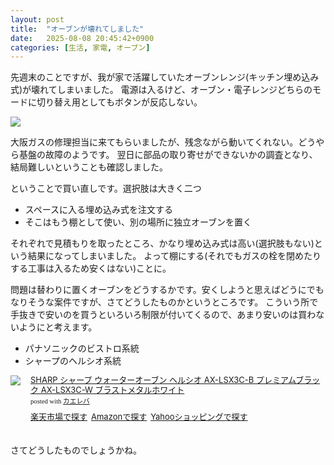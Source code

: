 ```yaml
---
layout: post
title:  "オーブンが壊れてしました"
date:   2025-08-08 20:45:42+0900
categories: [生活, 家電, オーブン]
---
```

先週末のことですが、我が家で活躍していたオーブンレンジ(キッチン埋め込み式)が壊れてしまいました。
電源は入るけど、オーブン・電子レンジどちらのモードに切り替え用としてもボタンが反応しない。

![](/images/2025-08-09-oven.png)

<!--more-->

大阪ガスの修理担当に来てもらいましたが、残念ながら動いてくれない。どうやら基盤の故障のようです。
翌日に部品の取り寄せができないかの調査となり、結局難しいということも確認しました。

ということで買い直しです。選択肢は大きく二つ

- スペースに入る埋め込み式を注文する
- そこはもう棚として使い、別の場所に独立オーブンを置く

それぞれで見積もりを取ったところ、かなり埋め込み式は高い(選択肢もない)という結果になってしまいました。
よって棚にする(それでもガスの栓を閉めたりする工事は入るため安くはない)ことに。

問題は替わりに置くオーブンをどうするかです。安くしようと思えばどうにでもなりそうな案件ですが、さてどうしたものかというところです。
こういう所で手抜きで安いのを買うといろいろ制限が付いてくるので、あまり安いのは買わないようにと考えます。

- パナソニックのビストロ系統
- シャープのヘルシオ系統

<div class="kaerebalink-box" style="text-align:left;padding-bottom:20px;font-size:small;zoom: 1;overflow: hidden;"><div class="kaerebalink-image" style="float:left;margin:0 15px 10px 0;"><a href="//af.moshimo.com/af/c/click?a_id=920706&p_id=54&pc_id=54&pl_id=616&s_v=b5Rz2P0601xu&url=https%3A%2F%2Fitem.rakuten.co.jp%2Fpleasurebox%2Fax-lsx3c%2F%3Frafcid%3Dwsc_i_is_1087413314923222742" target="_blank" ><img src="https://thumbnail.image.rakuten.co.jp/@0_mall/pleasurebox/cabinet/10215118/10575386/imgrc0096434883.jpg?_ex=320x320" style="border: none;" /></a><img src="//i.moshimo.com/af/i/impression?a_id=920706&p_id=54&pc_id=54&pl_id=616" width="1" height="1" style="border:none;"></div><div class="kaerebalink-info" style="line-height:120%;zoom: 1;overflow: hidden;"><div class="kaerebalink-name" style="margin-bottom:10px;line-height:120%"><a href="//af.moshimo.com/af/c/click?a_id=920706&p_id=54&pc_id=54&pl_id=616&s_v=b5Rz2P0601xu&url=https%3A%2F%2Fitem.rakuten.co.jp%2Fpleasurebox%2Fax-lsx3c%2F%3Frafcid%3Dwsc_i_is_1087413314923222742" target="_blank" >SHARP シャープ ウォーターオーブン ヘルシオ AX-LSX3C-B プレミアムブラック AX-LSX3C-W ブラストメタルホワイト</a><img src="//i.moshimo.com/af/i/impression?a_id=920706&p_id=54&pc_id=54&pl_id=616" width="1" height="1" style="border:none;"><div class="kaerebalink-powered-date" style="font-size:8pt;margin-top:5px;font-family:verdana;line-height:120%">posted with <a href="https://kaereba.com" rel="nofollow" target="_blank">カエレバ</a></div></div><div class="kaerebalink-detail" style="margin-bottom:5px;"></div><div class="kaerebalink-link1" style="margin-top:10px;"><div class="shoplinkrakuten" style="display:inline;margin-right:5px"><a href="//af.moshimo.com/af/c/click?a_id=920706&p_id=54&pc_id=54&pl_id=616&s_v=b5Rz2P0601xu&url=https%3A%2F%2Fsearch.rakuten.co.jp%2Fsearch%2Fmall%2Fax-lsx3c%2F-%2Ff.1-p.1-s.1-sf.0-st.A-v.2%3Fx%3D0" target="_blank" >楽天市場で探す</a><img src="//i.moshimo.com/af/i/impression?a_id=920706&p_id=54&pc_id=54&pl_id=616" width="1" height="1" style="border:none;"></div><div class="shoplinkamazon" style="display:inline;margin-right:5px"><a href="//af.moshimo.com/af/c/click?a_id=920708&p_id=170&pc_id=185&pl_id=4062&s_v=b5Rz2P0601xu&url=https%3A%2F%2Fwww.amazon.co.jp%2Fgp%2Fsearch%3Fkeywords%3Dax-lsx3c%26__mk_ja_JP%3D%25E3%2582%25AB%25E3%2582%25BF%25E3%2582%25AB%25E3%2583%258A" target="_blank" >Amazonで探す</a><img src="//i.moshimo.com/af/i/impression?a_id=920708&p_id=170&pc_id=185&pl_id=4062" width="1" height="1" style="border:none;"></div><div class="shoplinkyahoo" style="display:inline;margin-right:5px"><a href="//af.moshimo.com/af/c/click?a_id=4986064&p_id=1225&pc_id=1925&pl_id=18502&s_v=b5Rz2P0601xu&url=http%3A%2F%2Fsearch.shopping.yahoo.co.jp%2Fsearch%3Fp%3Dax-lsx3c" target="_blank" >Yahooショッピングで探す</a><img src="//i.moshimo.com/af/i/impression?a_id=4986064&p_id=1225&pc_id=1925&pl_id=18502" width="1" height="1" style="border:none;"></div></div></div><div class="booklink-footer" style="clear: left"></div></div>

さてどうしたものでしょうかね。

